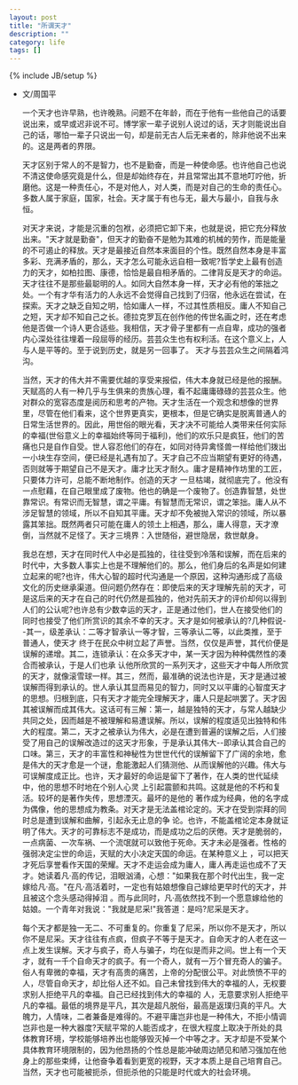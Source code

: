 ```yaml
---
layout: post
title: "所谓天才"
description: ""
category: life
tags: []
---
```

{% include JB/setup %}


* 文/周国平

   
   
   
   
     一个天才也许早熟，也许晚熟。问题不在年龄，而在于他有一些他自己的话要说出来，或早或迟非说不可。博学家一辈子说别人说过的话，天才则能说出自己的话，哪怕一辈子只说出一句，却是前无古人后无来者的，除非他说不出来的。这是两者的界限。  
     
       
     天才区别于常人的不是智力，也不是勤奋，而是一种使命感。也许他自己也说不清这使命感究竟是什么，但是却始终存在，并且常常出其不意地叮咛他，折磨他。这是一种责任心，不是对他人，对人类，而是对自己的生命的责任心。多数人属于家庭，国家，社会。天才属于有也与无，最大与最小，自我与永恒。  
     
     
     对天才来说，才能是沉重的包袱，必须把它卸下来，也就是说，把它充分释放出来。"天才就是勤奋"，但天才的勤奋不是勉为其难的机械的劳作，而是能量的不可遏止的释放。天才是最接近自然本来面目的个性。既然自然本身是丰富多彩、充满矛盾的，那么，天才怎么可能永远自相一致呢?哲学史上最有创造力的天才，如柏拉图、康德，恰恰是最自相矛盾的。二律背反是天才的命运。天才往往不是那些最聪明的人。如同大自然本身一样，天才必有他的笨拙之处。一个有才华有活力的人永远不会觉得自己找到了归宿，他永远在尝试，在探索。天才之缺乏自知之明，恰如庸人一样，不过其性质相反。庸人不知自己之短，天才却不知自己之长。德拉克罗瓦在创作他的传世名画之时，还在考虑他是否做一个诗人更合适些。我相信，天才骨子里都有一点自卑，成功的强者内心深处往往埋着一段屈辱的经历。芸芸众生也有权利活。在这个意义上，人与人是平等的。至于说到历史，就是另一回事了。 天才与芸芸众生之间隔着鸿沟。   
     
     
     当然，天才的伟大并不需要优越的享受来报偿，伟大本身就已经是他的报酬。天赋高的人有一种几乎与生俱来的贵族心理，看不起庸庸碌碌的芸芸众生。他对群众的宽容态度是阅历和思考的产物。天才生活在一个观念和想像的世界里，尽管在他们看来，这个世界更真实，更根本，但是它确实是脱离普通人的日常生活世界的。因此，用世俗的眼光看，天才决不可能给人类带来任何实际的幸福(世俗意义上的幸福始终等同于福利)，他们的欢乐只是疯狂，他们的苦痛也只是自作自受。世人容忍他们的存在，如同对待异禽怪兽一样给他们拨出一小块生存空间，便已经是礼遇有加了。天才自己不应当期望有更好的待遇，否则就等于期望自己不是天才。庸才比天才耐久。庸才是精神作坊里的工匠，只要体力许可，总能不断地制作。创造的天才 一旦枯竭，就彻底完了。他没有一点慰藉，在自己眼里成了废物。他也的确是一个废物了。创造靠智慧，处世靠常识。有常识而无智慧，谓之平庸。有智慧而无常识，谓之笨拙。庸人从不涉足智慧的领域，所以不自知其平庸。天才却不免被抛入常识的领域，所以暴露其笨拙。既然两者只可能在庸人的领土上相遇，那么，庸人得意，天才潦倒，当然就不足怪了。天才三境界：入世随俗，避世隐居，救世献身。   
     
     
     我总在想，天才在同时代人中必是孤独的，往往受到冷落和误解，而在后来的时代中，大多数人事实上也是不理解他们的。那么，他们身后的名声是如何建立起来的呢?也许，伟大心智的超时代沟通是一个原因，这种沟通形成了高级文化的历史继承渠道。但问题仍然存在：即使后来的天才理解先前的天才，可是这后来的天才在自己的时代仍然是孤独的，他对先前天才的评价却何以得到人们的公认呢?也许总有少数幸运的天才，正是通过他们，世人在接受他们的同时也接受了他们所赏识的其余不幸的天才。天才是如何被承认的?几种假说--其一，级差承认：二等才智承认一等才智，三等承认二等，以此类推，至于普通人，使天才 终于在民众中树立起了声誉。当然，仅仅是声誉，其代价便是误解的递增。其二，连锁承认：在众多天才中，某一天才因为种种偶然性的凑合而被承认，于是人们也承 认他所欣赏的一系列天才，这些天才中每人所欣赏的天才，就像滚雪球一样。其三，然而，最准确的说法也许是，天才是通过被误解而得到承认的。世人承认其显而易见的智力，同时又以平庸的心智度天才的思想。归根到底，只有天才才能完全理解天才，庸人只是起哄罢了。天才因其被误解而成其伟大。这话可有三解：第一，越是独特的天才，与常人越缺少共同之处，因而越是不被理解和易遭误解。所以，误解的程度适见出独特和伟大的程度。第二，天才之被承认为伟大，必是在遭到普遍的误解之后，人们接受了用自己的误解改造过的这天才形象，于是承认其伟大--即承认其合自己的口味。第三，天才的丰富性和神秘性为世世代代的误解留下了广阔的余地，愈是伟大的天才愈是一个谜，愈能激起人们猜测他、从而误解他的兴趣。伟大与可误解度成正比。也许，天才最好的命运是留下了著作，在人类的世代延续中，他的思想不时地在个别人心灵 上引起震颤和共鸣。这就是他的不朽和复活。较坏的是著作失传，思想湮灭。最坏的是他的 著作成为经典，他的名字成为偶像，他的思想成为教条。对天才是无法盖棺论定的。天才在受到崇拜的同时总是遭到误解和曲解，引起永无止息的争 论。也许，不能盖棺论定本身就证明了伟大。天才的可靠标志不是成功，而是成功之后的厌倦。天才是脆弱的，一点病菌、一次车祸、一个流氓就可以致他于死命。天才未必是强者。性格的强弱决定尘世的命运，天赋的大小决定天国的命运。在某种意义上 ，可以把天才死后享誉看作天国的荣耀。天才不走运会成为庸人，庸人再走运也成不了天才。她读着凡·高的传记，泪眼汹涌，心想："如果我在那个时代出生，我一定嫁给凡·高。"在凡·高活着时，一定也有姑娘想像自己嫁给更早时代的天才，并且被这个念头感动得掉泪 。而与此同时，凡·高依然找不到一个愿意嫁给他的姑娘。一个青年对我说："我就是尼采!"我答道：是吗?尼采是天才。   
     
     
     每个天才都是独一无二、不可重复的。你重复了尼采，所以你不是天才，所以你不是尼采。天才往往有点疯，但疯子不等于是天才。自命天才的人老在这一点上发生误解。天才与疯子，奇人与骗子，均在似是而非之间。世上有一个天才，就有一千个自命天才的疯子。有一个奇人，就有一万个冒充奇人的骗子。俗人有卑微的幸福，天才有高贵的痛苦，上帝的分配很公平。对此愤愤不平的人，尽管自命天才，却比俗人还不如。自己未曾找到伟大的幸福的人，无权要求别人拒绝平凡的幸福。自己已经找到伟大的幸福的 人，无意要求别人拒绝平凡的幸福。最低的境界是平凡，其次是超凡脱俗，最高是返璞归真的平凡。大魄力，人情味，二者兼备是难得的。不避平庸岂非也是一种伟大，不拒小情调岂非也是一种大器度?天赋平常的人能否成才，在很大程度上取决于所处的具体教育环境，学校能够培养出也能够毁灭掉一个中等之才。天才却是不受某个具体教育环境限制的，因为他昂扬的个性总是能冲破周边陋见和陋习强加在他身上的那些束缚，让他奋争着看到更宽的视野，天才本质上是自己培育自己。当然，天才也可能被扼杀，但扼杀他的只能是时代或大的社会环境。

